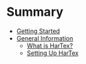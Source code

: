 # Summary

- [Getting Started](getting-started/index.md)
- [General Information](general-info/index.md)
    - [What is HarTex?](general-info/what-is-hartex/index.md)
    - [Setting Up HarTex](general-info/setting-up-hartex/index.md)